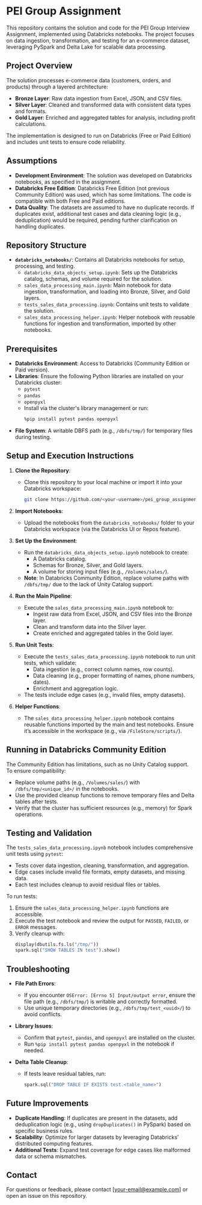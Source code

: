 # PEI Group Assignment

This repository contains the solution and code for the PEI Group Interview Assignment, implemented using Databricks notebooks. The project focuses on data ingestion, transformation, and testing for an e-commerce dataset, leveraging PySpark and Delta Lake for scalable data processing.

## Project Overview

The solution processes e-commerce data (customers, orders, and products) through a layered architecture:
- **Bronze Layer**: Raw data ingestion from Excel, JSON, and CSV files.
- **Silver Layer**: Cleaned and transformed data with consistent data types and formats.
- **Gold Layer**: Enriched and aggregated tables for analysis, including profit calculations.

The implementation is designed to run on Databricks (Free or Paid Edition) and includes unit tests to ensure code reliability.

## Assumptions

- **Development Environment**: The solution was developed on Databricks notebooks, as specified in the assignment.
- **Databricks Free Edition**: Databricks Free Edition (not previous Community Edition) was used, which has some limitations. The code is compatible with both Free and Paid editions.
- **Data Quality**: The datasets are assumed to have no duplicate records. If duplicates exist, additional test cases and data cleaning logic (e.g., deduplication) would be required, pending further clarification on handling duplicates.

## Repository Structure

- **`databricks_notebooks/`**: Contains all Databricks notebooks for setup, processing, and testing.
  - `databricks_data_objects_setup.ipynb`: Sets up the Databricks catalog, schemas, and volume required for the solution.
  - `sales_data_processing_main.ipynb`: Main notebook for data ingestion, transformation, and loading into Bronze, Silver, and Gold layers.
  - `tests_sales_data_processing.ipynb`: Contains unit tests to validate the solution.
  - `sales_data_processing_helper.ipynb`: Helper notebook with reusable functions for ingestion and transformation, imported by other notebooks.

## Prerequisites

- **Databricks Environment**: Access to Databricks (Community Edition or Paid version).
- **Libraries**: Ensure the following Python libraries are installed on your Databricks cluster:
  - `pytest`
  - `pandas`
  - `openpyxl`
  - Install via the cluster's library management or run:
    ```bash
    %pip install pytest pandas openpyxl
    ```
- **File System**: A writable DBFS path (e.g., `/dbfs/tmp/`) for temporary files during testing.

## Setup and Execution Instructions

1. **Clone the Repository**:
   - Clone this repository to your local machine or import it into your Databricks workspace:
     ```bash
     git clone https://github.com/<your-username>/pei_group_assignment.git
     ```

2. **Import Notebooks**:
   - Upload the notebooks from the `databricks_notebooks/` folder to your Databricks workspace (via the Databricks UI or Repos feature).

3. **Set Up the Environment**:
   - Run the `databricks_data_objects_setup.ipynb` notebook to create:
     - A Databricks catalog.
     - Schemas for Bronze, Silver, and Gold layers.
     - A volume for storing input files (e.g., `/Volumes/sales/`).
   - **Note**: In Databricks Community Edition, replace volume paths with `/dbfs/tmp/` due to the lack of Unity Catalog support.

4. **Run the Main Pipeline**:
   - Execute the `sales_data_processing_main.ipynb` notebook to:
     - Ingest raw data from Excel, JSON, and CSV files into the Bronze layer.
     - Clean and transform data into the Silver layer.
     - Create enriched and aggregated tables in the Gold layer.

5. **Run Unit Tests**:
   - Execute the `tests_sales_data_processing.ipynb` notebook to run unit tests, which validate:
     - Data ingestion (e.g., correct column names, row counts).
     - Data cleaning (e.g., proper formatting of names, phone numbers, dates).
     - Enrichment and aggregation logic.
   - The tests include edge cases (e.g., invalid files, empty datasets).

6. **Helper Functions**:
   - The `sales_data_processing_helper.ipynb` notebook contains reusable functions imported by the main and test notebooks. Ensure it’s accessible in the workspace (e.g., via `/FileStore/scripts/`).

## Running in Databricks Community Edition

The Community Edition has limitations, such as no Unity Catalog support. To ensure compatibility:
- Replace volume paths (e.g., `/Volumes/sales/`) with `/dbfs/tmp/<unique_id>/` in the notebooks.
- Use the provided cleanup functions to remove temporary files and Delta tables after tests.
- Verify that the cluster has sufficient resources (e.g., memory) for Spark operations.

## Testing and Validation

The `tests_sales_data_processing.ipynb` notebook includes comprehensive unit tests using `pytest`:
- Tests cover data ingestion, cleaning, transformation, and aggregation.
- Edge cases include invalid file formats, empty datasets, and missing data.
- Each test includes cleanup to avoid residual files or tables.

To run tests:
1. Ensure the `sales_data_processing_helper.ipynb` functions are accessible.
2. Execute the test notebook and review the output for `PASSED`, `FAILED`, or `ERROR` messages.
3. Verify cleanup with:
   ```python
   display(dbutils.fs.ls("/tmp/"))
   spark.sql("SHOW TABLES IN test").show()
   ```

## Troubleshooting

- **File Path Errors**:
  - If you encounter `OSError: [Errno 5] Input/output error`, ensure the file path (e.g., `/dbfs/tmp/`) is writable and correctly formatted.
  - Use unique temporary directories (e.g., `/dbfs/tmp/test_<uuid>/`) to avoid conflicts.

- **Library Issues**:
  - Confirm that `pytest`, `pandas`, and `openpyxl` are installed on the cluster.
  - Run `%pip install pytest pandas openpyxl` in the notebook if needed.

- **Delta Table Cleanup**:
  - If tests leave residual tables, run:
    ```python
    spark.sql("DROP TABLE IF EXISTS test.<table_name>")
    ```

## Future Improvements

- **Duplicate Handling**: If duplicates are present in the datasets, add deduplication logic (e.g., using `dropDuplicates()` in PySpark) based on specific business rules.
- **Scalability**: Optimize for larger datasets by leveraging Databricks’ distributed computing features.
- **Additional Tests**: Expand test coverage for edge cases like malformed data or schema mismatches.

## Contact

For questions or feedback, please contact [your-email@example.com] or open an issue on this repository.
